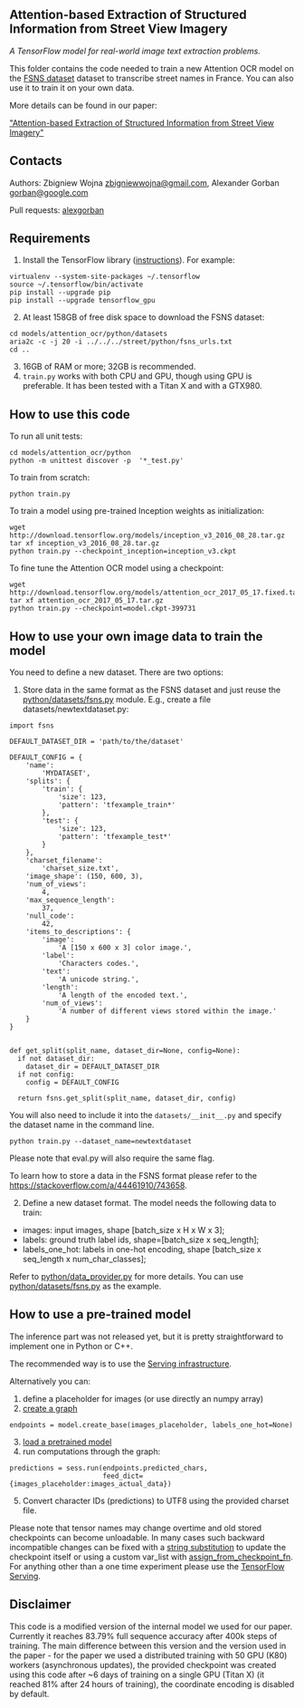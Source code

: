 ## Attention-based Extraction of Structured Information from Street View Imagery

*A TensorFlow model for real-world image text extraction problems.*

This folder contains the code needed to train a new Attention OCR model on the
[FSNS dataset][FSNS] dataset to transcribe street names in France. You can
also use it to train it on your own data.

More details can be found in our paper:

["Attention-based Extraction of Structured Information from Street View
Imagery"](https://arxiv.org/abs/1704.03549)

## Contacts

Authors:
Zbigniew Wojna <zbigniewwojna@gmail.com>,
Alexander Gorban <gorban@google.com>

Pull requests:
[alexgorban](https://github.com/alexgorban)

## Requirements

1. Install the TensorFlow library ([instructions][TF]). For example:

```
virtualenv --system-site-packages ~/.tensorflow
source ~/.tensorflow/bin/activate
pip install --upgrade pip
pip install --upgrade tensorflow_gpu
```

2. At least 158GB of free disk space to download the FSNS dataset:

```
cd models/attention_ocr/python/datasets
aria2c -c -j 20 -i ../../../street/python/fsns_urls.txt
cd ..
```

3. 16GB of RAM or more; 32GB is recommended.
4. `train.py` works with both CPU and GPU, though using GPU is preferable. It has been tested with a Titan X and with a GTX980.

[TF]: https://www.tensorflow.org/install/
[FSNS]: https://github.com/tensorflow/models/tree/master/street

## How to use this code

To run all unit tests:

```
cd models/attention_ocr/python
python -m unittest discover -p  '*_test.py'
```

To train from scratch:

```
python train.py
```

To train a model using pre-trained Inception weights as initialization:

```
wget http://download.tensorflow.org/models/inception_v3_2016_08_28.tar.gz
tar xf inception_v3_2016_08_28.tar.gz
python train.py --checkpoint_inception=inception_v3.ckpt
```

To fine tune the Attention OCR model using a checkpoint:

```
wget http://download.tensorflow.org/models/attention_ocr_2017_05_17.fixed.tar.gz
tar xf attention_ocr_2017_05_17.tar.gz
python train.py --checkpoint=model.ckpt-399731
```

## How to use your own image data to train the model

You need to define a new dataset. There are two options:

1. Store data in the same format as the FSNS dataset and just reuse the
[python/datasets/fsns.py](https://github.com/tensorflow/models/blob/master/attention_ocr/python/datasets/fsns.py)
module. E.g., create a file datasets/newtextdataset.py:
```
import fsns

DEFAULT_DATASET_DIR = 'path/to/the/dataset'

DEFAULT_CONFIG = {
    'name':
        'MYDATASET',
    'splits': {
        'train': {
            'size': 123,
            'pattern': 'tfexample_train*'
        },
        'test': {
            'size': 123,
            'pattern': 'tfexample_test*'
        }
    },
    'charset_filename':
        'charset_size.txt',
    'image_shape': (150, 600, 3),
    'num_of_views':
        4,
    'max_sequence_length':
        37,
    'null_code':
        42,
    'items_to_descriptions': {
        'image':
            'A [150 x 600 x 3] color image.',
        'label':
            'Characters codes.',
        'text':
            'A unicode string.',
        'length':
            'A length of the encoded text.',
        'num_of_views':
            'A number of different views stored within the image.'
    }
}


def get_split(split_name, dataset_dir=None, config=None):
  if not dataset_dir:
    dataset_dir = DEFAULT_DATASET_DIR
  if not config:
    config = DEFAULT_CONFIG

  return fsns.get_split(split_name, dataset_dir, config)
```
You will also need to include it into the `datasets/__init__.py` and specify the
dataset name in the command line.

```
python train.py --dataset_name=newtextdataset
```

Please note that eval.py will also require the same flag.

To learn how to store a data in the FSNS
 format please refer to the https://stackoverflow.com/a/44461910/743658.

2. Define a new dataset format. The model needs the following data to train:

- images: input images,  shape [batch_size x H x W x 3];
- labels: ground truth label ids,  shape=[batch_size x seq_length];
- labels_one_hot: labels in one-hot encoding,  shape [batch_size x seq_length x num_char_classes];

Refer to [python/data_provider.py](https://github.com/tensorflow/models/blob/master/attention_ocr/python/data_provider.py#L33)
for more details. You can use [python/datasets/fsns.py](https://github.com/tensorflow/models/blob/master/attention_ocr/python/datasets/fsns.py)
as the example.

## How to use a pre-trained model

The inference part was not released yet, but it is pretty straightforward to
implement one in Python or C++.

The recommended way is to use the [Serving infrastructure][serving].

Alternatively you can:
1. define a placeholder for images (or use directly an numpy array)
2. [create a graph ](https://github.com/tensorflow/models/blob/master/attention_ocr/python/eval.py#L60)
```
endpoints = model.create_base(images_placeholder, labels_one_hot=None)
```
3. [load a pretrained model](https://github.com/tensorflow/models/blob/master/attention_ocr/python/model.py#L494)
4. run computations through the graph:
```
predictions = sess.run(endpoints.predicted_chars, 
                       feed_dict={images_placeholder:images_actual_data})
```
5. Convert character IDs (predictions) to UTF8 using the provided charset file.

Please note that tensor names may change overtime and old stored checkpoints can
become unloadable. In many cases such backward incompatible changes can be
fixed with a [string substitution][1] to update the checkpoint itself or using a
custom var_list with [assign_from_checkpoint_fn][2]. For anything
other than a one time experiment please use the [TensorFlow Serving][serving].

[1]: https://github.com/tensorflow/tensorflow/blob/aaf7adc/tensorflow/contrib/rnn/python/tools/checkpoint_convert.py
[2]: https://www.tensorflow.org/api_docs/python/tf/contrib/framework/assign_from_checkpoint_fn
[serving]: https://tensorflow.github.io/serving/serving_basic

## Disclaimer

This code is a modified version of the internal model we used for our paper.
Currently it reaches 83.79% full sequence accuracy after 400k steps of training.
The main difference between this version and the version used in the paper - for
the paper we used a distributed training with 50 GPU (K80) workers (asynchronous
updates), the provided checkpoint was created using this code after ~6 days of
training on a single GPU (Titan X) (it reached 81% after 24 hours of training),
the coordinate encoding is disabled by default.
